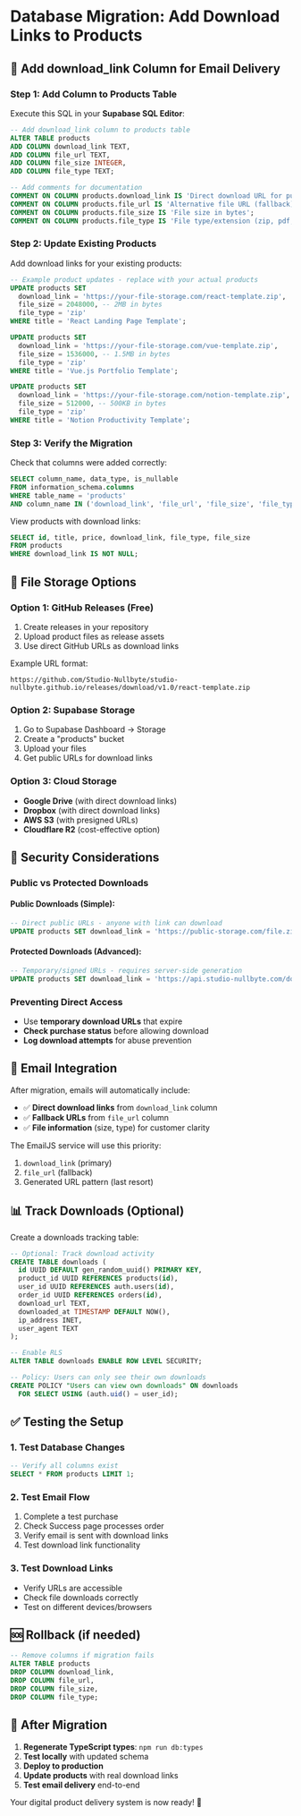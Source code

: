 # Database Migration: Add Download Links to Products

## 🎯 **Add download_link Column for Email Delivery**

### Step 1: Add Column to Products Table

Execute this SQL in your **Supabase SQL Editor**:

```sql
-- Add download_link column to products table
ALTER TABLE products 
ADD COLUMN download_link TEXT,
ADD COLUMN file_url TEXT,
ADD COLUMN file_size INTEGER,
ADD COLUMN file_type TEXT;

-- Add comments for documentation
COMMENT ON COLUMN products.download_link IS 'Direct download URL for purchased products';
COMMENT ON COLUMN products.file_url IS 'Alternative file URL (fallback)';
COMMENT ON COLUMN products.file_size IS 'File size in bytes';
COMMENT ON COLUMN products.file_type IS 'File type/extension (zip, pdf, etc.)';
```

### Step 2: Update Existing Products

Add download links for your existing products:

```sql
-- Example product updates - replace with your actual products
UPDATE products SET 
  download_link = 'https://your-file-storage.com/react-template.zip',
  file_size = 2048000, -- 2MB in bytes
  file_type = 'zip'
WHERE title = 'React Landing Page Template';

UPDATE products SET 
  download_link = 'https://your-file-storage.com/vue-template.zip',
  file_size = 1536000, -- 1.5MB in bytes  
  file_type = 'zip'
WHERE title = 'Vue.js Portfolio Template';

UPDATE products SET 
  download_link = 'https://your-file-storage.com/notion-template.zip',
  file_size = 512000, -- 500KB in bytes
  file_type = 'zip' 
WHERE title = 'Notion Productivity Template';
```

### Step 3: Verify the Migration

Check that columns were added correctly:

```sql
SELECT column_name, data_type, is_nullable 
FROM information_schema.columns 
WHERE table_name = 'products' 
AND column_name IN ('download_link', 'file_url', 'file_size', 'file_type');
```

View products with download links:

```sql
SELECT id, title, price, download_link, file_type, file_size
FROM products 
WHERE download_link IS NOT NULL;
```

## 📁 **File Storage Options**

### Option 1: GitHub Releases (Free)
1. Create releases in your repository
2. Upload product files as release assets
3. Use direct GitHub URLs as download links

Example URL format:
```
https://github.com/Studio-Nullbyte/studio-nullbyte.github.io/releases/download/v1.0/react-template.zip
```

### Option 2: Supabase Storage
1. Go to Supabase Dashboard → Storage
2. Create a "products" bucket  
3. Upload your files
4. Get public URLs for download links

### Option 3: Cloud Storage
- **Google Drive** (with direct download links)
- **Dropbox** (with direct download links)
- **AWS S3** (with presigned URLs)
- **Cloudflare R2** (cost-effective option)

## 🔐 **Security Considerations**

### Public vs Protected Downloads

#### Public Downloads (Simple):
```sql
-- Direct public URLs - anyone with link can download
UPDATE products SET download_link = 'https://public-storage.com/file.zip';
```

#### Protected Downloads (Advanced):
```sql
-- Temporary/signed URLs - requires server-side generation
UPDATE products SET download_link = 'https://api.studio-nullbyte.com/download/{product_id}';
```

### Preventing Direct Access
- Use **temporary download URLs** that expire
- **Check purchase status** before allowing download
- **Log download attempts** for abuse prevention

## 🚀 **Email Integration**

After migration, emails will automatically include:
- ✅ **Direct download links** from `download_link` column
- ✅ **Fallback URLs** from `file_url` column  
- ✅ **File information** (size, type) for customer clarity

The EmailJS service will use this priority:
1. `download_link` (primary)
2. `file_url` (fallback)
3. Generated URL pattern (last resort)

## 📊 **Track Downloads (Optional)**

Create a downloads tracking table:

```sql
-- Optional: Track download activity
CREATE TABLE downloads (
  id UUID DEFAULT gen_random_uuid() PRIMARY KEY,
  product_id UUID REFERENCES products(id),
  user_id UUID REFERENCES auth.users(id),
  order_id UUID REFERENCES orders(id),
  download_url TEXT,
  downloaded_at TIMESTAMP DEFAULT NOW(),
  ip_address INET,
  user_agent TEXT
);

-- Enable RLS
ALTER TABLE downloads ENABLE ROW LEVEL SECURITY;

-- Policy: Users can only see their own downloads
CREATE POLICY "Users can view own downloads" ON downloads
  FOR SELECT USING (auth.uid() = user_id);
```

## ✅ **Testing the Setup**

### 1. Test Database Changes
```sql
-- Verify all columns exist
SELECT * FROM products LIMIT 1;
```

### 2. Test Email Flow
1. Complete a test purchase
2. Check Success page processes order
3. Verify email is sent with download links
4. Test download link functionality

### 3. Test Download Links
- Verify URLs are accessible
- Check file downloads correctly
- Test on different devices/browsers

## 🆘 **Rollback (if needed)**

```sql
-- Remove columns if migration fails
ALTER TABLE products 
DROP COLUMN download_link,
DROP COLUMN file_url,
DROP COLUMN file_size,
DROP COLUMN file_type;
```

## 🔄 **After Migration**

1. **Regenerate TypeScript types**: `npm run db:types`
2. **Test locally** with updated schema
3. **Deploy to production**
4. **Update products** with real download links
5. **Test email delivery** end-to-end

Your digital product delivery system is now ready! 🚀
